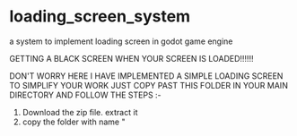 # loading_screen_system
a system to implement loading screen in godot game engine

GETTING A BLACK SCREEN WHEN YOUR SCREEN IS LOADED!!!!!!

DON'T WORRY HERE I HAVE IMPLEMENTED A SIMPLE LOADING SCREEN TO SIMPLIFY YOUR WORK
JUST COPY PAST THIS FOLDER IN YOUR MAIN DIRECTORY AND FOLLOW THE STEPS :-



1) Download the zip file. extract it 
2) copy the folder with name "
